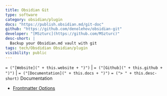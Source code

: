 ```yaml
---
title: Obsidian Git
type: software
category: obsidian/plugin
docs: "https://publish.obsidian.md/git-doc"
github: "https://github.com/denolehov/obsidian-git"
developer: "[MSzturc](https://github.com/MSzturc)"
desc-short: |
  Backup your Obsidian.md vault with git
tags: tech/Obsdidian Obsidian/plugin
visibility: public
---
```

`= ("[Website](" + this.website + ")")` |  `= ("[Github](" + this.github + ")")` | `= ("[Documentation](" + this.docs + ")")`
`= ("> " + this.desc-short)`
Documentation
- [Frontmatter Options](https://mszturc.github.io/obsidian-advanced-slides/yaml/)